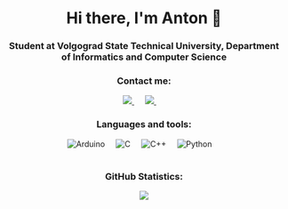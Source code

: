 <div align="center">
  <h1>Hi there, I'm Anton 👋</h1>
    <h3>Student at Volgograd State Technical University, Department of Informatics and Computer Science</h3>
  </div>
  
  <div id="socials" align="center">
    <h3>Contact me:</h3>
    <a target="_blank" href="https://t.me/yokogawa_ejx530a">
      <img src="https://img.shields.io/badge/Telegram-2CA5E0?style=for-the-badge&logo=telegram&logoColor=white" />
    </a>&nbsp;&nbsp;&nbsp;&nbsp;
    <a href="mailto:anton.stepanov.vpk@gmail.com">
      <img src="htps://img.shields.io/badge/gmail-%23D14836.svg?&style=for-the-badge&logo=gmail&logoColor=white" />
    </a>&nbsp;&nbsp;&nbsp;&nbsp;
  </div>

  <div id="languages" align="center">
    <h3>Languages and tools:</h3>
    <img src="https://img.shields.io/badge/-Arduino-00979D?style=for-the-badge&logo=Arduino&logoColor=white" alt="Arduino"/>&nbsp;&nbsp;&nbsp;&nbsp;
    <img src="https://img.shields.io/badge/c-%2300599C.svg?style=for-the-badge&logo=c&logoColor=white" alt="C"/>&nbsp;&nbsp;&nbsp;&nbsp;
    <img src="https://img.shields.io/badge/c++-%2300599C.svg?style=for-the-badge&logo=c%2B%2B&logoColor=white" alt="C++"/>&nbsp;&nbsp;&nbsp;&nbsp;
    <img src="https://img.shields.io/badge/python-3670A0?style=for-the-badge&logo=python&logoColor=white" alt="Python"/>&nbsp;&nbsp;&nbsp;&nbsp;
  </div>

  <br>

  <div id="top_lang" align="center">
    <h3>GitHub Statistics:</h3>
    <a>
      <img src="https://github-readme-stats.vercel.app/api/top-langs/?username=stepanov-vpk">
    </a>
  </div>
</div>
